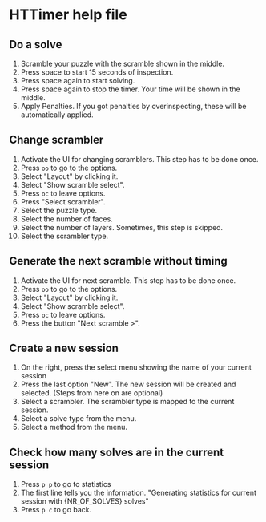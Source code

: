 HTTimer help file
==

Do a solve
--

1. Scramble your puzzle with the scramble shown in the middle.
2. Press space to start 15 seconds of inspection.
3. Press space again to start solving.
4. Press space again to stop the timer. Your time will be shown in the middle.
5. Apply Penalties. If you got penalties by overinspecting, these will be automatically applied.

Change scrambler
--

1. Activate the UI for changing scramblers. This step has to be done once.
  1. Press `oo` to go to the options.
  2. Select "Layout" by clicking it.
  3. Select "Show scramble select".
  4. Press `oc` to leave options.
2. Press "Select scrambler".
3. Select the puzzle type.
4. Select the number of faces.
5. Select the number of layers. Sometimes, this step is skipped.
6. Select the scrambler type.

Generate the next scramble without timing
--

1. Activate the UI for next scramble. This step has to be done once.
  1. Press `oo` to go to the options.
  2. Select "Layout" by clicking it.
  3. Select "Show scramble select".
  4. Press `oc` to leave options.
2. Press the button "Next scramble >".

Create a new session
--

1. On the right, press the select menu showing the name of your current session
2. Press the last option "New". The new session will be created and selected.
(Steps from here on are optional)
3. Select a scrambler. The scrambler type is mapped to the current session.
4. Select a solve type from the menu.
5. Select a method from the menu.

Check how many solves are in the current session
--

1. Press `p p` to go to statistics
2. The first line tells you the information. "Generating statistics for current session with {NR_OF_SOLVES} solves"
3. Press `p c` to go back.
